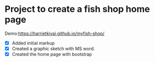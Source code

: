 # Project to create a fish shop home page

Demo:https://harrietkiyai.github.io/myfish-shop/

- [x] Added initial markup
- [x] Created a graphic sketch with MS word.
- [x] Created the home page with bootstrap
